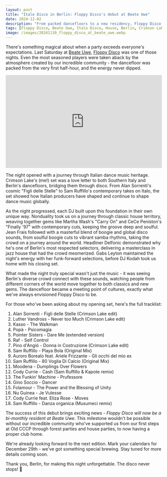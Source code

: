 ```yaml
---
layout: post
title: "Italo Disco in Berlin: Floppy Disco's debut at Beate Uwe"
date: 2024-12-02
description: "From packed dancefloors to a new residency, Floppy Disco's debut at Beate Uwe marked a special night where Italian disco heritage met Berlin's club culture."
tags: [Floppy Disco, Beate Uwe, Italo Disco, House, Berlin, Crimson Lake, DJ, Music]
image: /images/20241130_floppy_disco_at_beate_uwe.webp
---
```


There's something magical about when a party exceeds everyone's expectations. Last Saturday at [Beate Uwe](https://ra.co/events/2020543), [Floppy Disco](https://floppydisco.live) was one of those nights. Even the most seasoned players were taken aback by the atmosphere created by our incredible community - the dancefloor was packed from the very first half-hour, and the energy never dipped.

<iframe width="100%" height="300" scrolling="no" frameborder="no" allow="autoplay" src="https://w.soundcloud.com/player/?url=https%3A//api.soundcloud.com/tracks/1971768691&color=%23ff5500&auto_play=false&hide_related=false&show_comments=true&show_user=true&show_reposts=false&show_teaser=true&visual=true"></iframe>

The night opened with a journey through Italian dance music heritage. Crimson Lake's (me!) set was a love letter to both Southern Italy and Berlin's dancefloors, bridging them through disco. From Alan Sorrenti's cosmic "Figli delle Stelle" to Sam Ruffillo's contemporary takes on Italo, the set showed how Italian producers have shaped and continue to shape dance music globally.

As the night progressed, each DJ built upon this foundation in their own unique way. Nonduality took us on a journey through classic house territory, weaving together gems like Martha Wash's "Carry On" and CeCe Peniston's "Finally '97" with contemporary cuts, keeping the groove deep and soulful. Jean Frais followed with a masterful blend of boogie and global disco sounds, from soulful boogie cuts to vibrant samba rhythms, taking the crowd on a journey around the world. Headliner Delfonic demonstrated why he's one of Berlin's most respected selectors, delivering a masterclass in jazz house that had the crowd mesmerized. Gabs Leyton maintained the night's energy with her funk-forward selections, before DJ Kodah took us home with his closing set.

What made the night truly special wasn't just the music - it was seeing Berlin's diverse crowd connect with these sounds, watching people from different corners of the world move together to both classics and new gems. The dancefloor became a meeting point of cultures, exactly what we've always envisioned Floppy Disco to be.

For those who've been asking about my opening set, here's the full tracklist:

1. Alan Sorrenti - Figli delle Stelle (Crimson Lake edit)
2. Luther Vandross - Never too Much (Crimson Lake edit)
3. Kasso - The Walkman
4. Popà - Psicomagia
5. Pointer Sisters - Dare Me (extended version)
6. Raf - Self Control
7. Pino d'Angió - Donna in Costruzione (Crimson Lake edit)
8. Sam Ruffillo - Playa Bola (Original Mix)
9. Auroro Borealo feat. Ariele Frizzante - Gli occhi del mio ex
10. Sam Ruffillo - 80 Voglia Di Calcio (Original Mix)
11. Moodena - Dumplings Over Flowers
12. Cody Currie - Cash (Sam Ruffillo & Kapote remix)
13. The Funkin' Machine - Prufessore
14. Gino Soccio - Dancer
15. Folamour - The Power and the Blessing of Unity
16. Nu Guinea - Je Vulesse
17. Cody Currie feat. Eliza Rose - Moves
18. Sam Ruffillo - Danza organica (Musumeci remix)

The success of this debut brings exciting news - *Floppy Disco will now be a bi-monthly resident at Beate Uwe*. This milestone wouldn't be possible without our incredible community who've supported us from our first steps at Old CCCP through forest parties and house parties, to now having a proper club home.

We're already looking forward to the next edition. Mark your calendars for December 29th - we've got something special brewing. Stay tuned for more details coming soon.

Thank you, Berlin, for making this night unforgettable. The disco never stops! 💫
